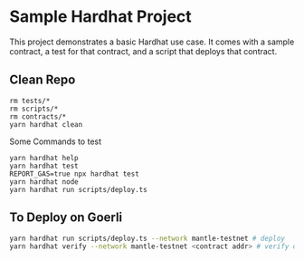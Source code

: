 # Sample Hardhat Project

This project demonstrates a basic Hardhat use case. It comes with a sample contract, a test for that contract, and a script that deploys that contract.

## Clean Repo

```shell
rm tests/*
rm scripts/*
rm contracts/*
yarn hardhat clean
```

Some Commands to test

```shell
yarn hardhat help
yarn hardhat test
REPORT_GAS=true npx hardhat test
yarn hardhat node
yarn hardhat run scripts/deploy.ts
```

## To Deploy on Goerli

```bash
yarn hardhat run scripts/deploy.ts --network mantle-testnet # deploy
yarn hardhat verify --network mantle-testnet <contract addr> # verify on etherscan
```
